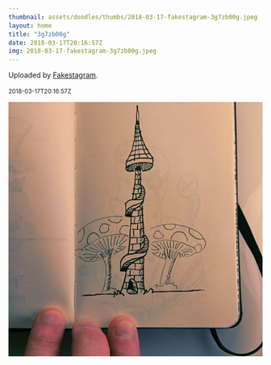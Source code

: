 ```yaml
---
thumbnail: assets/doodles/thumbs/2018-03-17-fakestagram-3g7zb00g.jpeg
layout: home
title: "3g7zb00g"
date: 2018-03-17T20:16:57Z
img: 2018-03-17-fakestagram-3g7zb00g.jpeg
---
```


Uploaded by [Fakestagram](https://github.com/opyate/fakestagram).

<small>2018-03-17T20:16:57Z</small>

![Uploaded by Fakestagram](assets/doodles/original/2018-03-17-fakestagram-3g7zb00g.jpeg)
